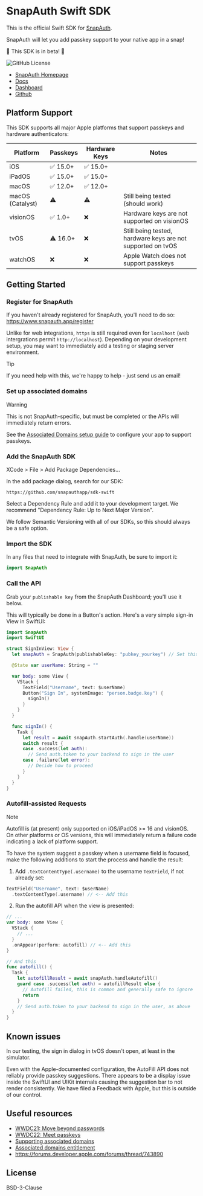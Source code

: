 # SnapAuth Swift SDK

This is the official Swift SDK for [SnapAuth](https://www.snapauth.app?utm_source=GitHub&utm_campaign=sdk&utm_content=sdk-swift).

SnapAuth will let you add passkey support to your native app in a snap!

🚧 This SDK is in beta! 🚧

![GitHub License](https://img.shields.io/github/license/snapauthapp/sdk-typescript)

- [SnapAuth Homepage](https://www.snapauth.app?utm_source=GitHub&utm_campaign=sdk&utm_content=sdk-swift)
- [Docs](https://docs.snapauth.app)
- [Dashboard](https://dashboard.snapauth.app)
- [Github](https://github.com/snapauthapp/sdk-swift)

## Platform Support

This SDK supports all major Apple platforms that support passkeys and hardware authenticators:

Platform | Passkeys | Hardware Keys | Notes
--- | --- | --- | ---
iOS | ✅ 15.0+ | ✅ 15.0+ |
iPadOS | ✅ 15.0+ | ✅ 15.0+ |
macOS | ✅ 12.0+ | ✅ 12.0+ |
macOS (Catalyst) | ⚠️ | ⚠️ | Still being tested (should work)
visionOS | ✅ 1.0+ | ❌ | Hardware keys are not supported on visionOS
tvOS | ⚠️ 16.0+ | ❌ | Still being tested, hardware keys are not supported on tvOS
watchOS | ❌ | ❌ | Apple Watch does not support passkeys

## Getting Started

### Register for SnapAuth

If you haven't already registered for SnapAuth, you'll need to do so: https://www.snapauth.app/register

Unlike for web integrations, `https` is still required even for `localhost` (web intergrations permit `http://localhost`).
Depending on your development setup, you may want to immediately add a testing or staging server environment.

> [!TIP]
> If you need help with this, we're happy to help - just send us an email!

### Set up associated domains

> [!WARNING]
> This is not SnapAuth-specific, but must be completed or the APIs will immediately return errors.

See the [Associated Domains setup guide](/DOMAINS.md) to configure your app to support passkeys.

### Add the SnapAuth SDK

XCode > File > Add Package Dependencies...

In the add package dialog, search for our SDK:

```
https://github.com/snapauthapp/sdk-swift
```

Select a Dependency Rule and add it to your development target.
We recommend "Dependency Rule: Up to Next Major Version".

We follow Semantic Versioning with all of our SDKs, so this should always be a safe option.

### Import the SDK

In any files that need to integrate with SnapAuth, be sure to import it:

```swift
import SnapAuth
```

### Call the API

Grab your `publishable key` from the SnapAuth Dashboard; you'll use it below.

This will typically be done in a Button's action.
Here's a very simple sign-in View in SwiftUI:

```swift
import SnapAuth
import SwiftUI

struct SignInView: View {
  let snapAuth = SnapAuth(publishableKey: "pubkey_yourkey") // Set this value!

  @State var userName: String = ""

  var body: some View {
    VStack {
      TextField("Username", text: $userName)
      Button("Sign In", systemImage: "person.badge.key") {
        signIn()
      }
    }
  }

  func signIn() {
    Task {
      let result = await snapAuth.startAuth(.handle(userName))
      switch result {
      case .success(let auth):
        // Send auth.token to your backend to sign in the user
      case .failure(let error):
        // Decide how to proceed
      }
    }
  }
}
```

### Autofill-assisted Requests

> [!NOTE]
> Autofill is (at present) only supported on iOS/iPadOS >= 16 and visionOS.
> On other platforms or OS versions, this will immediately return a failure code
> indicating a lack of platform support.

To have the system suggest a passkey when a username field is focused, make the following additions to start the process and handle the result:

1. Add `.textContentType(.username)` to the username `TextField`, if not already set:

```swift
TextField("Username", text: $userName)
  .textContentType(.username) // <-- Add this
```

2. Run the autofill API when the view is presented:

```swift
// ...
var body: some View {
  VStack {
    // ...
  }
  .onAppear(perform: autofill) // <-- Add this
}

// And this
func autofill() {
  Task {
    let autofillResult = await snapAuth.handleAutofill()
    guard case .success(let auth) = autofillResult else {
      // Autofill failed, this is common and generally safe to ignore
      return
    }
    // Send auth.token to your backend to sign in the user, as above
  }
}
```

## Known issues

In our testing, the sign in dialog in tvOS doesn't open, at least in the simulator.

Even with the Apple-documented configuration, the AutoFill API does not reliably provide passkey suggestions.
There appears to be a display issue inside the SwiftUI and UIKit internals causing the suggestion bar to not render consistently.
We have filed a Feedback with Apple, but this is outside of our control.

## Useful resources

 - [WWDC21: Move beyond passwords](https://developer.apple.com/videos/play/wwdc2021/10106/)
 - [WWDC22: Meet passkeys](https://developer.apple.com/videos/play/wwdc2022/10092/)
 - [Supporting associated domains](https://developer.apple.com/documentation/xcode/supporting-associated-domains)
 - [Associated domains entitlement](https://developer.apple.com/documentation/bundleresources/entitlements/com_apple_developer_associated-domains)
 - https://forums.developer.apple.com/forums/thread/743890

## License

BSD-3-Clause
